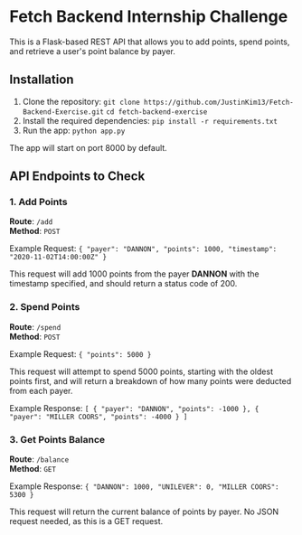 # Fetch Backend Internship Challenge

This is a Flask-based REST API that allows you to add points, spend points, and retrieve a user's point balance by payer.

## Installation

1. Clone the repository:
   `git clone https://github.com/JustinKim13/Fetch-Backend-Exercise.git`
   `cd fetch-backend-exercise`
2. Install the required dependencies:
   `pip install -r requirements.txt`
3. Run the app:
   `python app.py`

The app will start on port 8000 by default.

## API Endpoints to Check

### 1. Add Points
**Route**: `/add`  
**Method**: `POST`

Example Request:
`{
    "payer": "DANNON",
    "points": 1000,
    "timestamp": "2020-11-02T14:00:00Z"
}`

This request will add 1000 points from the payer **DANNON** with the timestamp specified, and should return a status code of 200.

### 2. Spend Points
**Route**: `/spend`  
**Method**: `POST`

Example Request:
`{
    "points": 5000
}`

This request will attempt to spend 5000 points, starting with the oldest points first, and will return a breakdown of how many points were deducted from each payer.

Example Response:
`[
    { "payer": "DANNON", "points": -1000 },
    { "payer": "MILLER COORS", "points": -4000 }
]`

### 3. Get Points Balance
**Route**: `/balance`  
**Method**: `GET`

Example Response:
`{
    "DANNON": 1000,
    "UNILEVER": 0,
    "MILLER COORS": 5300
}`

This request will return the current balance of points by payer. No JSON request needed, as this is a GET request.

